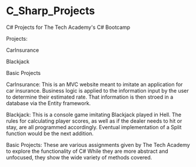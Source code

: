 # C_Sharp_Projects
 C# Projects for The Tech Academy's C# Bootcamp
 
 Projects:
 
 CarInsurance 
 
 Blackjack
 
 Basic Projects
 

CarInsurance:
This is an MVC website meant to imitate an application for car insurance.
Business logic is applied to the information input by the user to determine their estimated rate.
That information is then stroed in a database via the Entity framework.

Blackjack:
This is a console game imitating Blackjack played in Hell.
The rules for calculating player scores, as well as if the dealer needs to hit or stay, are all programmed accordingly.
Eventual implementation of a Split function would be the next addition.

Basic Projects:
These are various assignments given by The Tech Academy to explore the functionality of C#
While they are more abstract and unfocused, they show the wide variety of methods covered.
